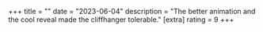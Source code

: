 +++
title = ""
date = "2023-06-04"
description = "The better animation and the cool reveal made the cliffhanger tolerable."
[extra]
rating = 9
+++
